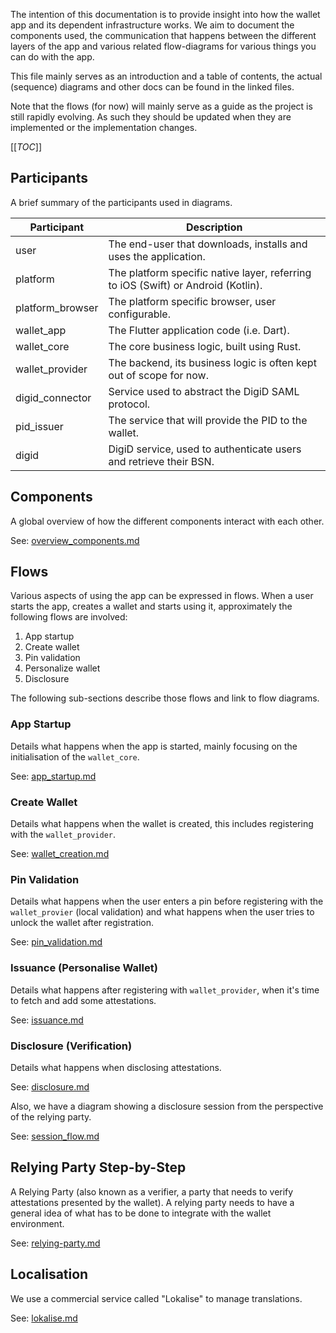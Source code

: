 The intention of this documentation is to provide insight into how the wallet
app and its dependent infrastructure works. We aim to document the components
used, the communication that happens between the different layers of the app
and various related flow-diagrams for various things you can do with the app.

This file mainly serves as an introduction and a table of contents, the actual
(sequence) diagrams and other docs can be found in the linked files.

Note that the flows (for now) will mainly serve as a guide as the project is
still rapidly evolving. As such they should be updated when they are implemented
or the implementation changes.

[[_TOC_]]

## Participants

A brief summary of the participants used in diagrams.

| Participant      | Description                                                                       |
|------------------|-----------------------------------------------------------------------------------|
| user             | The end-user that downloads, installs and uses the application.                   |
| platform         | The platform specific native layer, referring to iOS (Swift) or Android (Kotlin). |
| platform_browser | The platform specific browser, user configurable.                                 |
| wallet_app       | The Flutter application code (i.e. Dart).                                         |
| wallet_core      | The core business logic, built using Rust.                                        |
| wallet_provider  | The backend, its business logic is often kept out of scope for now.               |
| digid_connector  | Service used to abstract the DigiD SAML protocol.                                 |
| pid_issuer       | The service that will provide the PID to the wallet.                              |
| digid            | DigiD service, used to authenticate users and retrieve their BSN.                 |

## Components

A global overview of how the different components interact with each other.

See: [overview_components.md](./diagrams/overview_components.md)

## Flows

Various aspects of using the app can be expressed in flows. When a user starts
the app, creates a wallet and starts using it, approximately the following
flows are involved:

  1. App startup
  2. Create wallet
  3. Pin validation
  4. Personalize wallet
  5. Disclosure

The following sub-sections describe those flows and link to flow diagrams.

### App Startup

Details what happens when the app is started, mainly focusing on the
initialisation of the `wallet_core`.

See: [app_startup.md](./diagrams/app_startup_flow.md)

### Create Wallet

Details what happens when the wallet is created, this includes registering with
the `wallet_provider`.

See: [wallet_creation.md](./diagrams/wallet_creation_flow.md)

### Pin Validation

Details what happens when the user enters a pin before registering with the
`wallet_provier` (local validation) and what happens when the user tries to
unlock the wallet after registration.

See: [pin_validation.md](./diagrams/pin_validation_flow.md)

### Issuance (Personalise Wallet)

Details what happens after registering with `wallet_provider`, when it's time to
fetch and add some attestations.

See: [issuance.md](./diagrams/issuance_flow.md)

### Disclosure (Verification)

Details what happens when disclosing attestations.

See: [disclosure.md](./diagrams/disclosure_flow.md)

Also, we have a diagram showing a disclosure session from the perspective of the
relying party.

See: [session_flow.md](./diagrams/session_flow.md)

## Relying Party Step-by-Step

A Relying Party (also known as a verifier, a party that needs to verify
attestations presented by the wallet). A relying party needs to have a general
idea of what has to be done to integrate with the wallet environment.

See: [relying-party.md](./relying-party.md)


## Localisation

We use a commercial service called "Lokalise" to manage translations.

See: [lokalise.md](./lokalise.md)
